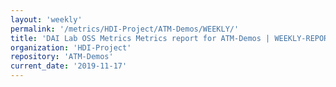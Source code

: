```yaml
---
layout: 'weekly'
permalink: '/metrics/HDI-Project/ATM-Demos/WEEKLY/'
title: 'DAI Lab OSS Metrics Metrics report for ATM-Demos | WEEKLY-REPORT-2019-11-17'
organization: 'HDI-Project'
repository: 'ATM-Demos'
current_date: '2019-11-17'
---
```

